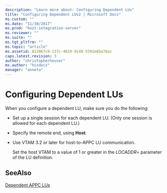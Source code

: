 ```yaml
---
description: "Learn more about: Configuring Dependent LUs"
title: "Configuring Dependent LUs2 | Microsoft Docs"
ms.custom: ""
ms.date: "11/30/2017"
ms.prod: "host-integration-server"
ms.reviewer: ""
ms.suite: ""
ms.tgt_pltfrm: ""
ms.topic: "article"
ms.assetid: 812067c9-137c-4819-9148-5592e6ba76ac
caps.latest.revision: 3
author: "christopherhouser"
ms.author: "hisdocs"
manager: "anneta"
---
```

# Configuring Dependent LUs
When you configure a dependent LU, make sure you do the following:  
  
- Set up a single session for each dependent LU. (Only one session is allowed for each dependent LU.)  
  
- Specify the remote end, using **Host**.  
  
- Use VTAM 3.2 or later for host-to-APPC LU communication.  
  
  Set the host VTAM to a value of 1 or greater in the *LOCADDR*= parameter of the LU definition.  
  
## SeeAlso  
 [Dependent APPC LUs](../core/dependent-appc-lus1.md)
